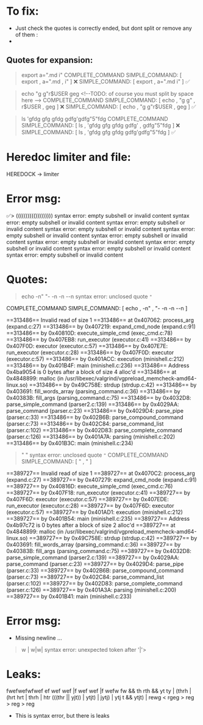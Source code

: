 # To fix:
- Just check the quotes is correctly ended, but dont split or remove any of them :
- 
## Quotes for expansion:
> export a=".md i"
COMPLETE_COMMAND
  SIMPLE_COMMAND: [ export ,  a=".md ,  i" ] ❌
  SIMPLE_COMMAND: [ export ,  a=".md i" ]    ✅

> echo "g g"r$USER geg      <!--TODO: of course you must split by space here  -->
COMPLETE_COMMAND
  SIMPLE_COMMAND: [ echo ,  "g g" ,  r$USER ,  geg ]  ❌
  SIMPLE_COMMAND: [ echo ,  "g g"r$USER ,  geg ]      ✅

> ls 'gfdg gfg gfdg gdfg'gdfg"5"fdg
COMPLETE_COMMAND
  SIMPLE_COMMAND: [ ls ,  'gfdg gfg gfdg gdfg' ,  gdfg"5"fdg ]  ❌
  SIMPLE_COMMAND: [ ls ,  'gfdg gfg gfdg gdfg'gdfg"5"fdg ]      ✅

# Heredoc limiter and file:
HEREDOCK -> limiter

# Error msg:
✅> (((((((((()))))))))
syntax error: empty subshell or invalid content
syntax error: empty subshell or invalid content
syntax error: empty subshell or invalid content
syntax error: empty subshell or invalid content
syntax error: empty subshell or invalid content
syntax error: empty subshell or invalid content
syntax error: empty subshell or invalid content
syntax error: empty subshell or invalid content
syntax error: empty subshell or invalid content
syntax error: empty subshell or invalid content

# Quotes:
> echo -n" "- -n -n --n
syntax error: unclosed quote `"`

COMPLETE_COMMAND
  SIMPLE_COMMAND: [ echo ,  -n" ,  "- -n -n --n ]

==313486== Invalid read of size 1
==313486==    at 0x407062: process_arg (expand.c:27)
==313486==    by 0x407219: expand_cmd_node (expand.c:91)
==313486==    by 0x40810D: execute_simple_cmd (exec_cmd.c:78)
==313486==    by 0x407EB8: run_executor (executor.c:41)
==313486==    by 0x407F0D: executor (executor.c:57)
==313486==    by 0x407E7E: run_executor (executor.c:28)
==313486==    by 0x407F0D: executor (executor.c:57)
==313486==    by 0x401ACC: execution (minishell.c:212)
==313486==    by 0x401B4F: main (minishell.c:236)
==313486==  Address 0x4ba9054 is 0 bytes after a block of size 4 alloc'd
==313486==    at 0x4848899: malloc (in /usr/libexec/valgrind/vgpreload_memcheck-amd64-linux.so)
==313486==    by 0x49C758E: strdup (strdup.c:42)
==313486==    by 0x403691: fill_words_array (parsing_command.c:36)
==313486==    by 0x40383B: fill_args (parsing_command.c:75)
==313486==    by 0x4032D8: parse_simple_command (parser2.c:139)
==313486==    by 0x4029AA: parse_command (parser.c:23)
==313486==    by 0x4029D4: parse_pipe (parser.c:33)
==313486==    by 0x402B6B: parse_compound_command (parser.c:73)
==313486==    by 0x402C84: parse_command_list (parser.c:102)
==313486==    by 0x402D83: parse_complete_command (parser.c:126)
==313486==    by 0x401A7A: parsing (minishell.c:202)
==313486==    by 0x401B3C: main (minishell.c:234)


> " "
syntax error: unclosed quote `"`
COMPLETE_COMMAND
  SIMPLE_COMMAND: [ " ,  " ]

==389727== Invalid read of size 1
==389727==    at 0x4070C2: process_arg (expand.c:27)
==389727==    by 0x407279: expand_cmd_node (expand.c:91)
==389727==    by 0x40816D: execute_simple_cmd (exec_cmd.c:76)
==389727==    by 0x407F18: run_executor (executor.c:41)
==389727==    by 0x407F6D: executor (executor.c:57)
==389727==    by 0x407EDE: run_executor (executor.c:28)
==389727==    by 0x407F6D: executor (executor.c:57)
==389727==    by 0x401AD1: execution (minishell.c:212)
==389727==    by 0x401B54: main (minishell.c:235)
==389727==  Address 0x4b97c72 is 0 bytes after a block of size 2 alloc'd
==389727==    at 0x4848899: malloc (in /usr/libexec/valgrind/vgpreload_memcheck-amd64-linux.so)
==389727==    by 0x49C758E: strdup (strdup.c:42)
==389727==    by 0x403691: fill_words_array (parsing_command.c:36)
==389727==    by 0x40383B: fill_args (parsing_command.c:75)
==389727==    by 0x4032D8: parse_simple_command (parser2.c:139)
==389727==    by 0x4029AA: parse_command (parser.c:23)
==389727==    by 0x4029D4: parse_pipe (parser.c:33)
==389727==    by 0x402B6B: parse_compound_command (parser.c:73)
==389727==    by 0x402C84: parse_command_list (parser.c:102)
==389727==    by 0x402D83: parse_complete_command (parser.c:126)
==389727==    by 0x401A3A: parsing (minishell.c:200)
==389727==    by 0x401B41: main (minishell.c:233)


# Error msg:
- Missing newline ...
> w | w|w|
syntax error: unexpected token after '|'>

# Leaks:
fwefwefwfwef ef wef wef |f wef wef |f wefw fw && th rth && yt ty | (thrh | (hrt hrt | thrh | htr (((thr || yjt)) | ytjt) | jytj) | ytj t && ytjt) | rewg < rgeg > reg > reg > reg
- This is syntax error, but there is leaks
